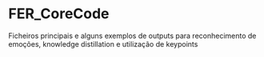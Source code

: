# FER_CoreCode

Ficheiros principais e alguns exemplos de outputs para reconhecimento de emoções, knowledge distillation e utilização de keypoints 
